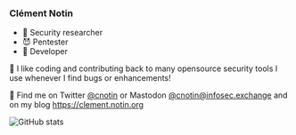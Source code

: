 ### Clément Notin

- 🔭 Security researcher
- 😈 Pentester
- 🌱 Developer

💜 I like coding and contributing back to many opensource security tools I use whenever I find bugs or enhancements!

💬 Find me on Twitter [@cnotin](https://twitter.com/cnotin) or Mastodon <a rel="me" href="https://infosec.exchange/@cnotin">@cnotin@infosec.exchange</a> and on my blog <https://clement.notin.org>

![GitHub stats](https://github-readme-stats.vercel.app/api?username=cnotin&count_private=true&show_icons=true&theme=dracula&hide_title=true)
